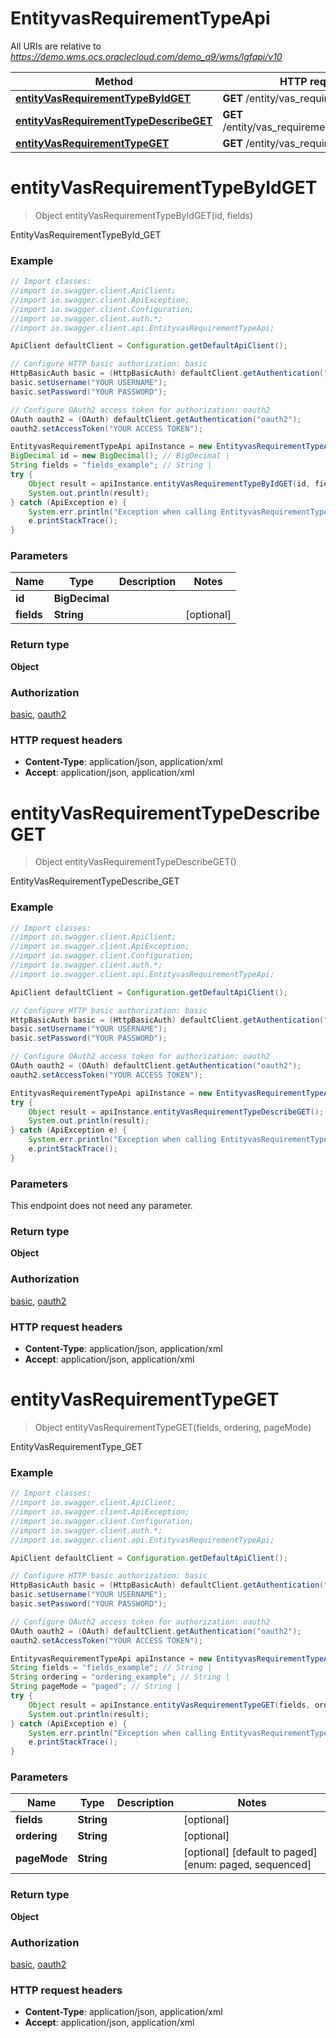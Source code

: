# EntityvasRequirementTypeApi

All URIs are relative to *https://demo.wms.ocs.oraclecloud.com/demo_a9/wms/lgfapi/v10*

Method | HTTP request | Description
------------- | ------------- | -------------
[**entityVasRequirementTypeByIdGET**](EntityvasRequirementTypeApi.md#entityVasRequirementTypeByIdGET) | **GET** /entity/vas_requirement_type/{id} | EntityVasRequirementTypeById_GET
[**entityVasRequirementTypeDescribeGET**](EntityvasRequirementTypeApi.md#entityVasRequirementTypeDescribeGET) | **GET** /entity/vas_requirement_type/describe | EntityVasRequirementTypeDescribe_GET
[**entityVasRequirementTypeGET**](EntityvasRequirementTypeApi.md#entityVasRequirementTypeGET) | **GET** /entity/vas_requirement_type | EntityVasRequirementType_GET


<a name="entityVasRequirementTypeByIdGET"></a>
# **entityVasRequirementTypeByIdGET**
> Object entityVasRequirementTypeByIdGET(id, fields)

EntityVasRequirementTypeById_GET



### Example
```java
// Import classes:
//import io.swagger.client.ApiClient;
//import io.swagger.client.ApiException;
//import io.swagger.client.Configuration;
//import io.swagger.client.auth.*;
//import io.swagger.client.api.EntityvasRequirementTypeApi;

ApiClient defaultClient = Configuration.getDefaultApiClient();

// Configure HTTP basic authorization: basic
HttpBasicAuth basic = (HttpBasicAuth) defaultClient.getAuthentication("basic");
basic.setUsername("YOUR USERNAME");
basic.setPassword("YOUR PASSWORD");

// Configure OAuth2 access token for authorization: oauth2
OAuth oauth2 = (OAuth) defaultClient.getAuthentication("oauth2");
oauth2.setAccessToken("YOUR ACCESS TOKEN");

EntityvasRequirementTypeApi apiInstance = new EntityvasRequirementTypeApi();
BigDecimal id = new BigDecimal(); // BigDecimal | 
String fields = "fields_example"; // String | 
try {
    Object result = apiInstance.entityVasRequirementTypeByIdGET(id, fields);
    System.out.println(result);
} catch (ApiException e) {
    System.err.println("Exception when calling EntityvasRequirementTypeApi#entityVasRequirementTypeByIdGET");
    e.printStackTrace();
}
```

### Parameters

Name | Type | Description  | Notes
------------- | ------------- | ------------- | -------------
 **id** | **BigDecimal**|  |
 **fields** | **String**|  | [optional]

### Return type

**Object**

### Authorization

[basic](../README.md#basic), [oauth2](../README.md#oauth2)

### HTTP request headers

 - **Content-Type**: application/json, application/xml
 - **Accept**: application/json, application/xml

<a name="entityVasRequirementTypeDescribeGET"></a>
# **entityVasRequirementTypeDescribeGET**
> Object entityVasRequirementTypeDescribeGET()

EntityVasRequirementTypeDescribe_GET



### Example
```java
// Import classes:
//import io.swagger.client.ApiClient;
//import io.swagger.client.ApiException;
//import io.swagger.client.Configuration;
//import io.swagger.client.auth.*;
//import io.swagger.client.api.EntityvasRequirementTypeApi;

ApiClient defaultClient = Configuration.getDefaultApiClient();

// Configure HTTP basic authorization: basic
HttpBasicAuth basic = (HttpBasicAuth) defaultClient.getAuthentication("basic");
basic.setUsername("YOUR USERNAME");
basic.setPassword("YOUR PASSWORD");

// Configure OAuth2 access token for authorization: oauth2
OAuth oauth2 = (OAuth) defaultClient.getAuthentication("oauth2");
oauth2.setAccessToken("YOUR ACCESS TOKEN");

EntityvasRequirementTypeApi apiInstance = new EntityvasRequirementTypeApi();
try {
    Object result = apiInstance.entityVasRequirementTypeDescribeGET();
    System.out.println(result);
} catch (ApiException e) {
    System.err.println("Exception when calling EntityvasRequirementTypeApi#entityVasRequirementTypeDescribeGET");
    e.printStackTrace();
}
```

### Parameters
This endpoint does not need any parameter.

### Return type

**Object**

### Authorization

[basic](../README.md#basic), [oauth2](../README.md#oauth2)

### HTTP request headers

 - **Content-Type**: application/json, application/xml
 - **Accept**: application/json, application/xml

<a name="entityVasRequirementTypeGET"></a>
# **entityVasRequirementTypeGET**
> Object entityVasRequirementTypeGET(fields, ordering, pageMode)

EntityVasRequirementType_GET



### Example
```java
// Import classes:
//import io.swagger.client.ApiClient;
//import io.swagger.client.ApiException;
//import io.swagger.client.Configuration;
//import io.swagger.client.auth.*;
//import io.swagger.client.api.EntityvasRequirementTypeApi;

ApiClient defaultClient = Configuration.getDefaultApiClient();

// Configure HTTP basic authorization: basic
HttpBasicAuth basic = (HttpBasicAuth) defaultClient.getAuthentication("basic");
basic.setUsername("YOUR USERNAME");
basic.setPassword("YOUR PASSWORD");

// Configure OAuth2 access token for authorization: oauth2
OAuth oauth2 = (OAuth) defaultClient.getAuthentication("oauth2");
oauth2.setAccessToken("YOUR ACCESS TOKEN");

EntityvasRequirementTypeApi apiInstance = new EntityvasRequirementTypeApi();
String fields = "fields_example"; // String | 
String ordering = "ordering_example"; // String | 
String pageMode = "paged"; // String | 
try {
    Object result = apiInstance.entityVasRequirementTypeGET(fields, ordering, pageMode);
    System.out.println(result);
} catch (ApiException e) {
    System.err.println("Exception when calling EntityvasRequirementTypeApi#entityVasRequirementTypeGET");
    e.printStackTrace();
}
```

### Parameters

Name | Type | Description  | Notes
------------- | ------------- | ------------- | -------------
 **fields** | **String**|  | [optional]
 **ordering** | **String**|  | [optional]
 **pageMode** | **String**|  | [optional] [default to paged] [enum: paged, sequenced]

### Return type

**Object**

### Authorization

[basic](../README.md#basic), [oauth2](../README.md#oauth2)

### HTTP request headers

 - **Content-Type**: application/json, application/xml
 - **Accept**: application/json, application/xml

